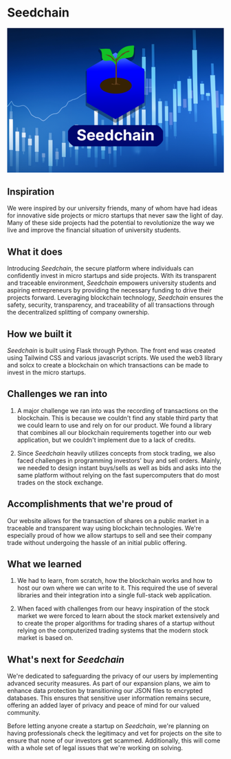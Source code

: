 # Seedchain
![Seedchain Banner](static/banner.png)
## Inspiration
We were inspired by our university friends, many of whom have had ideas for innovative side projects or micro startups that never saw the light of day. Many of these side projects had the potential to revolutionize the way we live and improve the financial situation of university students.

## What it does
Introducing _Seedchain_, the secure platform where individuals can confidently invest in micro startups and side projects. With its transparent and traceable environment, _Seedchain_ empowers university students and aspiring entrepreneurs by providing the necessary funding to drive their projects forward. Leveraging blockchain technology, _Seedchain_ ensures the safety, security, transparency, and traceability of all transactions through the decentralized splitting of company ownership. 

## How we built it
_Seedchain_ is built using Flask through Python. The front end was created using Tailwind CSS and various javascript scripts. We used the web3 library and solcx to create a blockchain on which transactions can be made to invest in the micro startups.

## Challenges we ran into
1. A major challenge we ran into was the recording of transactions on the blockchain. This is because we couldn't find any stable third party that we could learn to use and rely on for our product. We found a library that combines all our blockchain requirements together into our web application, but we couldn't implement due to a lack of credits.

2. Since _Seedchain_ heavily utilizes concepts from stock trading, we also faced challenges in programming investors' buy and sell orders. Mainly, we needed to design instant buys/sells as well as bids and asks into the same platform without relying on the fast supercomputers that do most trades on the stock exchange.

## Accomplishments that we're proud of
Our website allows for the transaction of shares on a public market in a traceable and transparent way using blockchain technologies. We're especially proud of how we allow startups to sell and see their company trade without undergoing the hassle of an initial public offering.

## What we learned
1. We had to learn, from scratch, how the blockchain works and how to host our own where we can write to it. This required the use of several libraries and their integration into a single full-stack web application.

2. When faced with challenges from our heavy inspiration of the stock market we were forced to learn about the stock market extensively and to create the proper algorithms for trading shares of a startup without relying on the computerized trading systems that the modern stock market is based on.


## What's next for _Seedchain_
We're dedicated to safeguarding the privacy of our users by implementing advanced security measures. As part of our expansion plans, we aim to enhance data protection by transitioning our JSON files to encrypted databases. This ensures that sensitive user information remains secure, offering an added layer of privacy and peace of mind for our valued community.

Before letting anyone create a startup on _Seedchain_, we're planning on having professionals check the legitimacy and vet for projects on the site to ensure that none of our investors get scammed. Additionally, this will come with a whole set of legal issues that we're working on solving.
